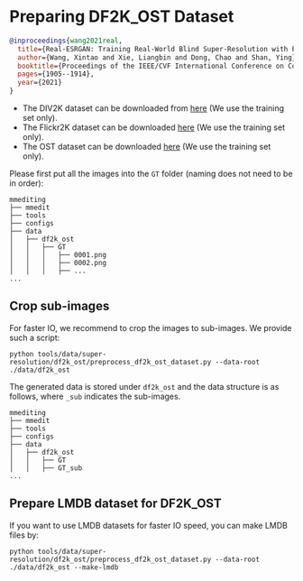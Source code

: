 # Preparing DF2K_OST Dataset

<!-- [DATASET] -->

```bibtex
@inproceedings{wang2021real,
  title={Real-ESRGAN: Training Real-World Blind Super-Resolution with Pure Synthetic Data},
  author={Wang, Xintao and Xie, Liangbin and Dong, Chao and Shan, Ying},
  booktitle={Proceedings of the IEEE/CVF International Conference on Computer Vision},
  pages={1905--1914},
  year={2021}
}
```

- The DIV2K dataset can be downloaded from [here](https://data.vision.ee.ethz.ch/cvl/DIV2K/) (We use the training set only).
- The Flickr2K dataset can be downloaded [here](https://cv.snu.ac.kr/research/EDSR/Flickr2K.tar) (We use the training set only).
- The OST dataset can be downloaded [here](https://github.com/xinntao/SFTGAN#ost-dataset) (We use the training set only).

Please first put all the images into the `GT` folder (naming does not need to be in order):

```text
mmediting
├── mmedit
├── tools
├── configs
├── data
│   ├── df2k_ost
│   │   ├── GT
│   │   │   ├── 0001.png
│   │   │   ├── 0002.png
│   │   │   ├── ...
...
```

## Crop sub-images

For faster IO, we recommend to crop the images to sub-images. We provide such a script:

```shell
python tools/data/super-resolution/df2k_ost/preprocess_df2k_ost_dataset.py --data-root ./data/df2k_ost
```

The generated data is stored under `df2k_ost` and the data structure is as follows, where `_sub` indicates the sub-images.

```text
mmediting
├── mmedit
├── tools
├── configs
├── data
│   ├── df2k_ost
│   │   ├── GT
│   │   ├── GT_sub
...
```

## Prepare LMDB dataset for DF2K_OST

If you want to use LMDB datasets for faster IO speed, you can make LMDB files by:

```shell
python tools/data/super-resolution/df2k_ost/preprocess_df2k_ost_dataset.py --data-root ./data/df2k_ost --make-lmdb
```
